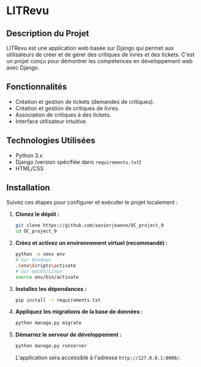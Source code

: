 # LITRevu

## Description du Projet

LITRevu est une application web basée sur Django qui permet aux utilisateurs de créer et de gérer des critiques de livres et des tickets. C'est un projet conçu pour démontrer les compétences en développement web avec Django.

## Fonctionnalités

- Création et gestion de tickets (demandes de critiques).
- Création et gestion de critiques de livres.
- Association de critiques à des tickets.
- Interface utilisateur intuitive.

## Technologies Utilisées

- Python 3.x
- Django (version spécifiée dans `requirements.txt`)
- HTML/CSS

## Installation

Suivez ces étapes pour configurer et exécuter le projet localement :

1.  **Clonez le dépôt :**

    ```bash
    git clone https://github.com/xavierjeanne/OC_project_9
    cd OC_project_9
    ```

2.  **Créez et activez un environnement virtuel (recommandé) :**

    ```bash
    python -m venv env
    # Sur Windows
    .\env\Scripts\activate
    # Sur macOS/Linux
    source env/bin/activate
    ```

3.  **Installez les dépendances :**

    ```bash
    pip install -r requirements.txt
    ```

4.  **Appliquez les migrations de la base de données :**

    ```bash
    python manage.py migrate
    ```

5.  **Démarrez le serveur de développement :**

    ```bash
    python manage.py runserver
    ```

    L'application sera accessible à l'adresse `http://127.0.0.1:8000/`.


